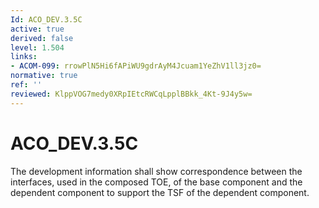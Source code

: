 ```yaml
---
Id: ACO_DEV.3.5C
active: true
derived: false
level: 1.504
links:
- ACOM-099: rrowPlN5Hi6fAPiWU9gdrAyM4Jcuam1YeZhV1ll3jz0=
normative: true
ref: ''
reviewed: KlppVOG7medy0XRpIEtcRWCqLpplBBkk_4Kt-9J4y5w=
---
```


# ACO_DEV.3.5C

The development information shall show correspondence between the interfaces, used in the composed TOE, of the base component and the dependent component to support the TSF of the dependent component.